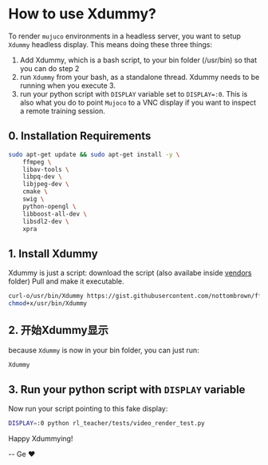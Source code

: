 # How to use Xdummy?

To render `mujuco` environments in a headless server, you want to setup `Xdummy` headless display. This means doing these three things:

1. Add Xdummy, which is a bash script, to your bin folder (/usr/bin) so that you can do step 2
2. run `Xdummy` from your bash, as a standalone thread. Xdummy needs to be running when you execute 3.
3. run your python script with `DISPLAY` variable set to `DISPLAY=:0`. This is also what you do to point `Mujoco` to a VNC display if you want to inspect a remote training session.

## 0. Installation Requirements

```bash
sudo apt-get update && sudo apt-get install -y \
    ffmpeg \
    libav-tools \
    libpq-dev \
    libjpeg-dev \
    cmake \
    swig \
    python-opengl \
    libboost-all-dev \
    libsdl2-dev \
    xpra
```

## 1. Install Xdummy

Xdummy is just a script: download the script (also availabe inside [vendors](./) folder) Pull and make it executable.

```bash
curl-o/usr/bin/Xdummy https://gist.githubusercontent.com/nottombrown/ffa457f020f1c53a0105ce13e8c37303/raw/ff2bc2dcf1a69af141accd7b337434f074205b23/Xdummy
chmod+x/usr/bin/Xdummy
```

## 2. 开始Xdummy显示

because `Xdummy` is now in your bin folder, you can just run:
```bash
Xdummy
```

## 3. Run your python script with `DISPLAY` variable

Now run your script pointing to this fake display:
```bash
DISPLAY=:0 python rl_teacher/tests/video_render_test.py
```

Happy Xdummying!

-- Ge :heart:
